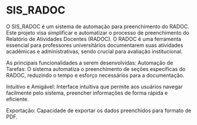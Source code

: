 # SIS_RADOC
O SIS_RADOC é um sistema de automação para preenchimento do RADOC.
Este projeto visa simplificar e automatizar o processo de preenchimento do Relatório de Atividades Docentes (RADOC). O RADOC é uma ferramenta essencial para professores universitários documentarem suas atividades acadêmicas e administrativas, sendo crucial para avaliação institucional.

As principais funcionalidades a serem desenvolvidas:
Automação de Tarefas: O sistema automatiza o preenchimento de seções específicas do RADOC, reduzindo o tempo e esforço necessários para a documentação.

Intuitivo e Amigável: Interface intuitiva que permite aos usuários navegar facilmente pelo sistema, preencher informações de forma rápida e eficiente.

Exportação: Capacidade de exportar os dados preenchidos para formato de PDF.
